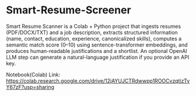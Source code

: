 # Smart-Resume-Screener
Smart Resume Scanner is a Colab + Python project that ingests resumes (PDF/DOCX/TXT) and a job description, extracts structured information (name, contact, education, experience, canonicalized skills), computes a semantic match score (0–10) using sentence-transformer embeddings, and produces human-readable justifications and a shortlist. An optional OpenAI LLM step can generate a natural-language justification if you provide an API key.

Notebook(Colab) Link:
https://colab.research.google.com/drive/12jAYUJCTRdwwpp1ROOCvzqtizTvY67zF?usp=sharing

